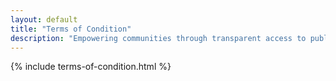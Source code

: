 ```yaml
---
layout: default
title: "Terms of Condition"
description: "Empowering communities through transparent access to public information"
---
```


{% include terms-of-condition.html %}
